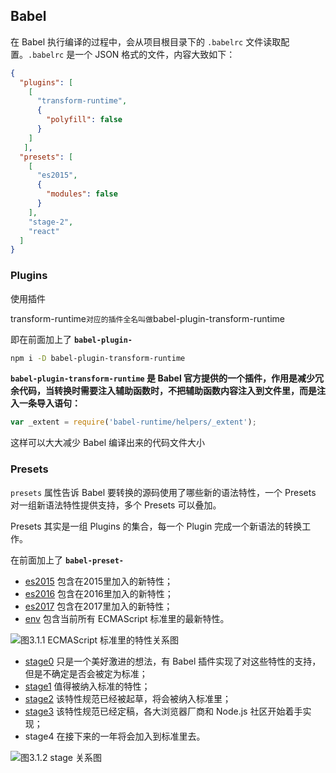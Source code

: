 ## Babel

在 Babel 执行编译的过程中，会从项目根目录下的 `.babelrc` 文件读取配置。`.babelrc` 是一个 JSON 格式的文件，内容大致如下：

```json
{
  "plugins": [
    [
      "transform-runtime",
      {
        "polyfill": false
      }
    ]
   ],
  "presets": [
    [
      "es2015",
      {
        "modules": false
      }
    ],
    "stage-2",
    "react"
  ]
}
```

### Plugins

使用插件

transform-runtime` 对应的插件全名叫做 `babel-plugin-transform-runtime

即在前面加上了 **`babel-plugin-`**

```bash
npm i -D babel-plugin-transform-runtime
```

**`babel-plugin-transform-runtime` 是 Babel 官方提供的一个插件，作用是减少冗余代码，当转换时需要注入辅助函数时，不把辅助函数内容注入到文件里，而是注入一条导入语句：**

```js
var _extent = require('babel-runtime/helpers/_extent');
```

这样可以大大减少 Babel 编译出来的代码文件大小

### Presets

`presets` 属性告诉 Babel 要转换的源码使用了哪些新的语法特性，一个 Presets 对一组新语法特性提供支持，多个 Presets 可以叠加。

Presets 其实是一组 Plugins 的集合，每一个 Plugin 完成一个新语法的转换工作。

在前面加上了 **`babel-preset-`**

- [es2015](https://babeljs.io/docs/plugins/preset-es2015/) 包含在2015里加入的新特性；
- [es2016](https://babeljs.io/docs/plugins/preset-es2016/) 包含在2016里加入的新特性；
- [es2017](https://babeljs.io/docs/plugins/preset-es2017/) 包含在2017里加入的新特性；
- [env](https://babeljs.io/docs/plugins/preset-env/) 包含当前所有 ECMAScript 标准里的最新特性。

![图3.1.1 ECMAScript 标准里的特性关系图](https://webpack.wuhaolin.cn/3实战/img/3-1presets-es.png)

- [stage0](https://babeljs.io/docs/plugins/preset-stage-0/) 只是一个美好激进的想法，有 Babel 插件实现了对这些特性的支持，但是不确定是否会被定为标准；
- [stage1](https://babeljs.io/docs/plugins/preset-stage-1/) 值得被纳入标准的特性；
- [stage2](https://babeljs.io/docs/plugins/preset-stage-2/) 该特性规范已经被起草，将会被纳入标准里；
- [stage3](https://babeljs.io/docs/plugins/preset-stage-3/) 该特性规范已经定稿，各大浏览器厂商和 Node.js 社区开始着手实现；
- stage4 在接下来的一年将会加入到标准里去。

![图3.1.2 stage 关系图](https://i.loli.net/2021/05/10/eI4Gu8fNlkqtWjs.png)
